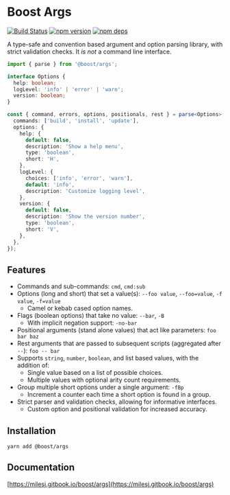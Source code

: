 # Boost Args

[![Build Status](https://travis-ci.org/milesj/boost.svg?branch=master)](https://travis-ci.org/milesj/boost)
[![npm version](https://badge.fury.io/js/%40boost%args.svg)](https://www.npmjs.com/package/@boost/args)
[![npm deps](https://david-dm.org/milesj/boost.svg?path=packages/args)](https://www.npmjs.com/package/@boost/args)

A type-safe and convention based argument and option parsing library, with strict validation checks.
It _is not_ a command line interface.

```ts
import { parse } from '@boost/args';

interface Options {
  help: boolean;
  logLevel: 'info' | 'error' | 'warn';
  version: boolean;
}

const { command, errors, options, positionals, rest } = parse<Options>(process.argv.slice(2), {
  commands: ['build', 'install', 'update'],
  options: {
    help: {
      default: false,
      description: 'Show a help menu',
      type: 'boolean',
      short: 'H',
    },
    logLevel: {
      choices: ['info', 'error', 'warn'],
      default: 'info',
      description: 'Customize logging level',
    },
    version: {
      default: false,
      description: 'Show the version number',
      type: 'boolean',
      short: 'V',
    },
  },
});
```

## Features

- Commands and sub-commands: `cmd`, `cmd:sub`
- Options (long and short) that set a value(s): `--foo value`, `--foo=value`, `-f value`, `-f=value`
  - Camel or kebab cased option names.
- Flags (boolean options) that take no value: `--bar`, `-B`
  - With implicit negation support: `-no-bar`
- Positional arguments (stand alone values) that act like parameters: `foo bar baz`
- Rest arguments that are passed to subsequent scripts (aggregated after `--`): `foo -- bar`
- Supports `string`, `number`, `boolean`, and list based values, with the addition of:
  - Single value based on a list of possible choices.
  - Multiple values with optional arity count requirements.
- Group multiple short options under a single argument: `-fBp`
  - Increment a counter each time a short option is found in a group.
- Strict parser and validation checks, allowing for informative interfaces.
  - Custom option and positional validation for increased accuracy.

## Installation

```
yarn add @boost/args
```

## Documentation

[https://milesj.gitbook.io/boost/args](https://milesj.gitbook.io/boost/args)
